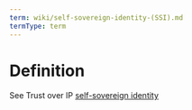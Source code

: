 ```yaml
---
term: wiki/self-sovereign-identity-(SSI).md
termType: term
---
```

# Definition
See Trust over IP [self-sovereign identity](https://trustoverip.github.io/toip/glossary.html#self-sovereign-identity) 
